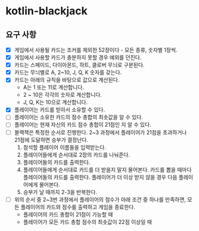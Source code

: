 # kotlin-blackjack

## 요구 사항

-[x] 게임에서 사용될 카드는 조커를 제외한 52장이다 - 모든 종류, 숫자별 1장씩.
-[x] 게임에서 사용할 카드가 충분하지 못할 경우 예외를 던진다.
-[x] 카드는 스페이드, 다이아몬드, 하트, 클로버 무늬로 구분된다.
-[x] 카드는 무늬별로 A, 2~10, J, Q, K 숫자를 갖는다.
-[x] 카드는 아래의 규칙을 바탕으로 값으로 계산된다.
    * A는 1 또는 11로 계산합니다.
    * 2 ~ 10은 각각의 숫자로 계산합니다.
    * J, Q, K는 10으로 계산합니다.
-[x] 플레이어는 카드를 빋아서 소유할 수 있다.
-[ ] 플레이어는 소유한 카드의 점수 총합의 최솟값을 알 수 있다.
-[ ] 플레이어는 현재 자신의 카드 점수 총합이 21점인 지 알 수 있다.
-[ ] 블랙잭은 특정한 순서로 진행한다. 2~3 과정에서 플레이어가 21점을 초과하거나 21점에 도달하면 승부가 결정난다.
    1. 참석할 플레이어 이름들을 입력받는다.
    2. 플레이어들에게 순서대로 2장의 카드를 나눠준다.
    3. 플레이어들의 카드를 출력한다.
    4. 플레이어들에게 순서대로 카드를 더 받을지 말지 물어본다. 카드를 뽑을 때마다 플레이어들의 카드를 출력한다. 플레이어가 더 이상 받지 않을 경우 다음 플레이어에게 물어본다.
    5. 승부가 날 때까지 2-3을 반복한다.
-[ ] 위의 순서 중 2~3번 과정에서 플레이어의 점수가 아래 조건 중 하나를 만족하면, 모든 플레이어의 카드와 점수를 출력하고 게임을 종료한다.
    - 플레이어의 카드 총합이 21점이 가능할 때
    - 플레이어가 모든 카드 총합 점수의 최솟값이 22점 이상일 때
